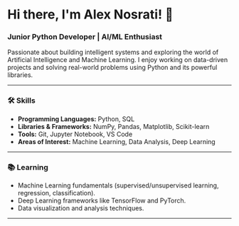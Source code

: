 # Hi there, I'm Alex Nosrati! 👋

### Junior Python Developer | AI/ML Enthusiast

Passionate about building intelligent systems and exploring the world of Artificial Intelligence and Machine Learning. I enjoy working on data-driven projects and solving real-world problems using Python and its powerful libraries.

---

### 🛠️ Skills
- **Programming Languages:** Python, SQL
- **Libraries & Frameworks:** NumPy, Pandas, Matplotlib, Scikit-learn
- **Tools:** Git, Jupyter Notebook, VS Code
- **Areas of Interest:** Machine Learning, Data Analysis, Deep Learning

---

### 📚 Learning
- Machine Learning fundamentals (supervised/unsupervised learning, regression, classification).
- Deep Learning frameworks like TensorFlow and PyTorch.
- Data visualization and analysis techniques.

---

